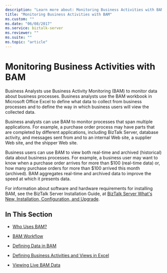```yaml
---
description: "Learn more about: Monitoring Business Activities with BAM"
title: "Monitoring Business Activities with BAM"
ms.custom: ""
ms.date: "06/08/2017"
ms.service: biztalk-server
ms.reviewer: ""
ms.suite: ""
ms.topic: "article"
---
```

# Monitoring Business Activities with BAM
Business Analysts use Business Activity Monitoring (BAM) to monitor data about business processes. Business analysts use the BAM workbook in Microsoft Office Excel to define what data to collect from business processes and to define the way in which business users will view the collected data.  
  
 Business analysts can use BAM to monitor processes that span multiple applications. For example, a purchase order process may have parts that are completed by different applications, including BizTalk Server, database activity, and messages sent from and to an internal Web site, a supplier Web site, and the shipper Web site.  
  
 Business users can use BAM to view both real-time and archived (historical) data about business processes. For example, a business user may want to know when a purchase order arrives for more than $100 (real-time data) or, how many purchase orders for more than $100 arrived this month (archived). BAM aggregates real-time and archived data to improve the speed at which it presents data.  
  
 For information about software and hardware requirements for installing BAM, see the BizTalk Server Installation Guide, at [BizTalk Server What's New, Installation, Configuration, and Upgrade](../install-and-config-guides/biztalk-server-what-s-new-installation-configuration-and-upgrade.md).  
  
## In This Section  
  
-   [Who Uses BAM?](../core/who-uses-bam.md)  
  
-   [BAM Workflow](../core/bam-workflow.md)  
  
-   [Defining Data in BAM](../core/defining-data-in-bam.md)  
  
-   [Defining Business Activities and Views in Excel](../core/defining-business-activities-and-views-in-excel.md)  
  
-   [Viewing Live BAM Data](../core/viewing-live-bam-data.md)
